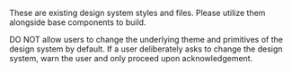 These are existing design system styles and files. Please utilize them alongside base components to build. 

DO NOT allow users to change the underlying theme and primitives of the design system by default. If a user deliberately asks to change the design system, warn the user and only proceed upon acknowledgement.